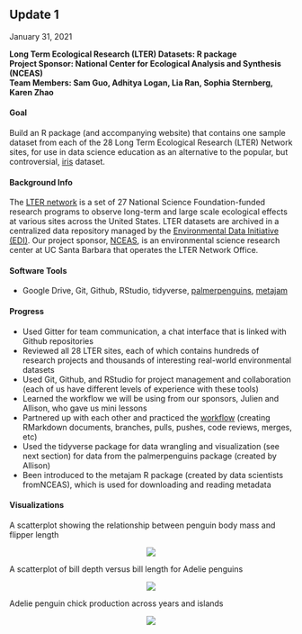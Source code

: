 

## Update 1
January 31, 2021

**Long Term Ecological Research (LTER) Datasets: R package** \
**Project Sponsor: National Center for Ecological Analysis and Synthesis (NCEAS)** \
**Team Members: Sam Guo, Adhitya Logan, Lia Ran, Sophia Sternberg, Karen Zhao**

#### Goal
Build an R package (and accompanying website) that contains one sample dataset from each of the 28 Long Term Ecological Research (LTER) Network sites, for use in data science education as an alternative to the popular, but controversial, [iris](https://archive.ics.uci.edu/ml/datasets/Iris) dataset. 


#### Background Info
The [LTER network](https://lternet.edu/) is a set of 27 National Science Foundation-funded research programs to observe long-term and large scale ecological effects at various sites across the United States. LTER datasets are archived in a centralized data repository managed by the [Environmental Data Initiative (EDI)](https://portal.edirepository.org/nis/home.jsp). Our project sponsor, [NCEAS](https://www.nceas.ucsb.edu/), is an environmental science research center at UC Santa Barbara that operates the LTER Network Office.


#### Software Tools
- Google Drive, Git, Github, RStudio, tidyverse, [palmerpenguins](https://allisonhorst.github.io/palmerpenguins/index.html), [metajam](https://github.com/NCEAS/metajam)

#### Progress
- Used Gitter for team communication, a chat interface that is linked with Github repositories
- Reviewed all 28 LTER sites, each of which contains hundreds of research projects and thousands of interesting real-world environmental datasets
- Used Git, Github, and RStudio for project management and collaboration (each of us have different levels of experience with these tools)
- Learned the workflow we will be using from our sponsors, Julien and Allison, who gave us mini lessons
- Partnered up with each other and practiced the [workflow](https://github.com/adhil0/git-collab) (creating RMarkdown documents, branches, pulls, pushes, code reviews, merges, etc)
- Used the tidyverse package for data wrangling and visualization (see next section) for data from the palmerpenguins package (created by Allison)
- Been introduced to the metajam R package (created by data scientists fromNCEAS), which is used for downloading and reading metadata

#### Visualizations

A scatterplot showing the relationship between penguin body mass and flipper length 
<p align="center">
  <img  src="https://github.com/karenezhao/ucsb-ds-capstone-2021.github.io/blob/main/ucsb_ds_capstone_projects_2021/projects/nceas/update1image1.png">
</p>

A scatterplot of bill depth versus bill length for Adelie penguins
<p align="center">
  <img  src="https://github.com/karenezhao/ucsb-ds-capstone-2021.github.io/blob/main/ucsb_ds_capstone_projects_2021/projects/nceas/update1image2.png">
</p>

Adelie penguin chick production across years and islands
<p align="center">
  <img  src="https://github.com/karenezhao/ucsb-ds-capstone-2021.github.io/blob/main/ucsb_ds_capstone_projects_2021/projects/nceas/update1image3.png">
</p>
